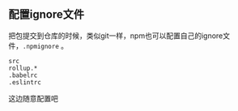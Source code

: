 ## 配置ignore文件

把包提交到仓库的时候，类似git一样，npm也可以配置自己的ignore文件，`.npmignore` 。



```
src
rollup.*
.babelrc
.eslintrc
```

这边随意配置吧